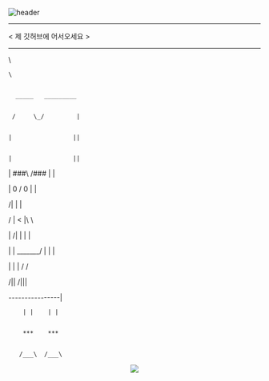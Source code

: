 ![header](https://capsule-render.vercel.app/api?type=waving&color=B4A7D6&height=200&section=header&text=iamjunyeong&fontSize=90&fontColor=5E5858)


 __________________________________

 
< 제 깃허브에 어서오세요 >


 ----------------------------------

 
   \

   
    \

    
      _____   _________

      
     /     \_/         |

     
    |                 ||

    
    |                 ||

    
   |    ###\  /###   | |

   
   |     0  \/  0    | |

   
  /|                 | |

  
 / |        <        |\ \

 
| /|                 | | |


| |     \_______/   |  | |


| |                 | / /


/||                 /|||


   ----------------|

   
        | |    | |

        
        ***    ***

        
       /___\  /___\

       

       
<div align=center>
<img src="https://github-readme-stats.vercel.app/api/top-langs/?username=yohan11&layout=compact">
</div>
